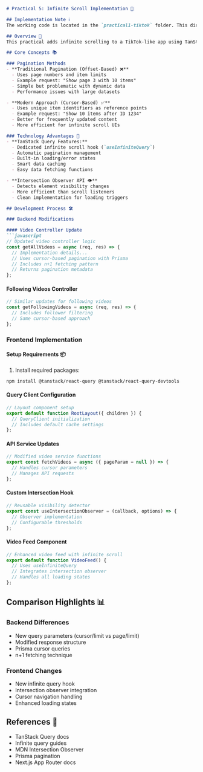 
```markdown
# Practical 5: Infinite Scroll Implementation 📱

## Implementation Note ℹ️
The working code is located in the `practical1-tiktok` folder. This directory only contains `README.md` and `Reflection.md` files.

## Overview 🎯
This practical adds infinite scrolling to a TikTok-like app using TanStack Query with cursor-based pagination for seamless content loading.

## Core Concepts 📚

### Pagination Methods
- **Traditional Pagination (Offset-Based) ❌**
  - Uses page numbers and item limits
  - Example request: "Show page 3 with 10 items"
  - Simple but problematic with dynamic data
  - Performance issues with large datasets

- **Modern Approach (Cursor-Based) ✅**
  - Uses unique item identifiers as reference points
  - Example request: "Show 10 items after ID 1234"
  - Better for frequently updated content
  - More efficient for infinite scroll UIs

### Technology Advantages 🚀
- **TanStack Query Features:**
  - Dedicated infinite scroll hook (`useInfiniteQuery`)
  - Automatic pagination management
  - Built-in loading/error states
  - Smart data caching
  - Easy data fetching functions

- **Intersection Observer API 👁️**
  - Detects element visibility changes
  - More efficient than scroll listeners
  - Clean implementation for loading triggers

## Development Process 🛠️

### Backend Modifications

#### Video Controller Update
```javascript
// Updated video controller logic
const getAllVideos = async (req, res) => {
  // Implementation details...
  // Uses cursor-based pagination with Prisma
  // Includes n+1 fetching pattern
  // Returns pagination metadata
};
```

#### Following Videos Controller
```javascript
// Similar updates for following videos
const getFollowingVideos = async (req, res) => {
  // Includes follower filtering
  // Same cursor-based approach
};
```

### Frontend Implementation

#### Setup Requirements 📦
1. Install required packages:
```bash
npm install @tanstack/react-query @tanstack/react-query-devtools
```

#### Query Client Configuration
```javascript
// Layout component setup
export default function RootLayout({ children }) {
  // QueryClient initialization
  // Includes default cache settings
};
```

#### API Service Updates
```javascript
// Modified video service functions
export const fetchVideos = async ({ pageParam = null }) => {
  // Handles cursor parameters
  // Manages API requests
};
```

#### Custom Intersection Hook
```javascript
// Reusable visibility detector
export const useIntersectionObserver = (callback, options) => {
  // Observer implementation
  // Configurable thresholds
};
```

#### Video Feed Component
```javascript
// Enhanced video feed with infinite scroll
export default function VideoFeed() {
  // Uses useInfiniteQuery
  // Integrates intersection observer
  // Handles all loading states
};
```

## Comparison Highlights 📊

### Backend Differences
- New query parameters (cursor/limit vs page/limit)
- Modified response structure
- Prisma cursor queries
- n+1 fetching technique

### Frontend Changes
- New infinite query hook
- Intersection observer integration
- Cursor navigation handling
- Enhanced loading states

## References 📖
- TanStack Query docs
- Infinite query guides
- MDN Intersection Observer
- Prisma pagination
- Next.js App Router docs

```